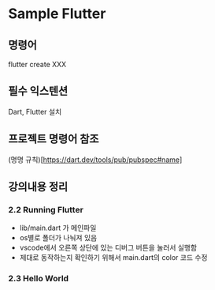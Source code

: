 # Sample Flutter

## 명령어
flutter create XXX

## 필수 익스텐션
Dart, Flutter 설치

## 프로젝트 명령어 참조 
(명명 규칙)[https://dart.dev/tools/pub/pubspec#name] </br>

## 강의내용 정리
### 2.2 Running Flutter
- lib/main.dart 가 메인파일
- os별로 폴더가 나눠져 있음
- vscode에서 오른쪽 상단에 있는 디버그 버튼을 눌러서 실행함
- 제대로 동작하는지 확인하기 위해서 main.dart의 color 코드 수정

### 2.3 Hello World